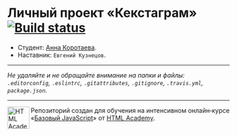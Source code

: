 # Личный проект «Кекстаграм» [![Build status][travis-image]][travis-url]

* Студент: [Анна Коротаева](https://up.htmlacademy.ru/javascript/9/user/64388).
* Наставник: `Евгений Кузнецов`.

---

_Не удаляйте и не обращайте внимание на папки и файлы:_<br>
_`.editorconfig`, `.eslintrc`, `.gitattributes`, `.gitignore`, `.travis.yml`, `package.json`._

---

<a href="https://htmlacademy.ru/intensive/javascript"><img align="left" width="50" height="50" title="HTML Academy" src="https://up.htmlacademy.ru/static/img/intensive/javascript/logo-for-github.svg"></a>

Репозиторий создан для обучения на интенсивном онлайн‑курсе «[Базовый JavaScript](https://htmlacademy.ru/intensive/javascript)» от [HTML Academy](https://htmlacademy.ru).

[travis-image]: https://travis-ci.org/htmlacademy-javascript/64388-kekstagram.svg?branch=master
[travis-url]: https://travis-ci.org/htmlacademy-javascript/64388-kekstagram
